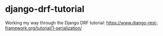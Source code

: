# django-drf-tutorial
Working my way through the Django DRF tutorial: https://www.django-rest-framework.org/tutorial/1-serialization/
